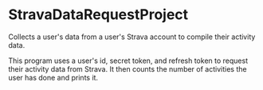 # StravaDataRequestProject
Collects a user's data from a user's Strava account to compile their activity data.

This program uses a user's id, secret token, and refresh token to request their activity data from Strava. It then counts the number
of activities the user has done and prints it.
